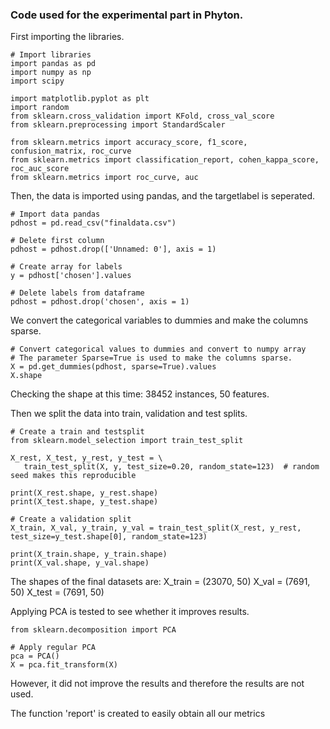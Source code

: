 ### Code used for the experimental part in Phyton. 

First importing the libraries. 
```
# Import libraries
import pandas as pd
import numpy as np
import scipy 

import matplotlib.pyplot as plt
import random
from sklearn.cross_validation import KFold, cross_val_score
from sklearn.preprocessing import StandardScaler

from sklearn.metrics import accuracy_score, f1_score, confusion_matrix, roc_curve
from sklearn.metrics import classification_report, cohen_kappa_score, roc_auc_score
from sklearn.metrics import roc_curve, auc
```

Then, the data is imported using pandas, and the targetlabel is seperated. 
```
# Import data pandas
pdhost = pd.read_csv("finaldata.csv")

# Delete first column
pdhost = pdhost.drop(['Unnamed: 0'], axis = 1)

# Create array for labels
y = pdhost['chosen'].values

# Delete labels from dataframe
pdhost = pdhost.drop('chosen', axis = 1) 
```

We convert the categorical variables to dummies and make the columns sparse. 
```
# Convert categorical values to dummies and convert to numpy array
# The parameter Sparse=True is used to make the columns sparse. 
X = pd.get_dummies(pdhost, sparse=True).values
X.shape
```
Checking the shape at this time: 38452 instances, 50 features. 

Then we split the data into train, validation and test splits. 
```
# Create a train and testsplit
from sklearn.model_selection import train_test_split

X_rest, X_test, y_rest, y_test = \
   train_test_split(X, y, test_size=0.20, random_state=123)  # random seed makes this reproducible

print(X_rest.shape, y_rest.shape)
print(X_test.shape, y_test.shape)

# Create a validation split
X_train, X_val, y_train, y_val = train_test_split(X_rest, y_rest, test_size=y_test.shape[0], random_state=123)

print(X_train.shape, y_train.shape)
print(X_val.shape, y_val.shape)
```
The shapes of the final datasets are: 
X_train = (23070, 50)
X_val = (7691, 50)
X_test = (7691, 50)

Applying PCA is tested to see whether it improves results. 
```
from sklearn.decomposition import PCA

# Apply regular PCA
pca = PCA()
X = pca.fit_transform(X)
```
However, it did not improve the results and therefore the results are not used. 

The function 'report' is created to easily obtain all our metrics 
